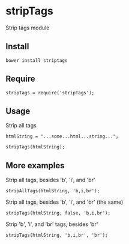 stripTags
=========

Strip tags module


Install
--------

```
bower install striptags
```


Require
---------

```
stripTags = require('stripTags');
```


Usage
---------


Strip all tags
```
htmlString = "...some...html...string...";

stripTags(htmlString);
```


More examples
---------


Strip all tags, besides 'b', 'i', and 'br'
```
stripAllTags(htmlString, 'b,i,br');
```


Strip all tags, besides 'b', 'i', and 'br' (the same)

```
stripTags(htmlString, false, 'b,i,br');
```


Strip 'b', 'i', and 'br'  tags, besides 'br'

```
stripTags(htmlString, 'b,i,br', 'br');
```



